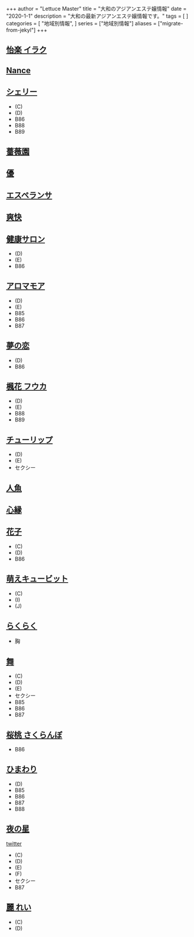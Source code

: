 +++
author = "Lettuce Master"
title = "大和のアジアンエステ嬢情報"
date = "2020-1-1"
description = "大和の最新アジアンエステ嬢情報です。"
tags = [
]
categories = [
    "地域別情報",
]
series = ["地域別情報"]
aliases = ["migrate-from-jekyl"]
+++

## [怡楽 イラク](http://オイルアロマ.com/)
## [Nance](http://nancy.est888.com/)
## [シェリー](http://sherry.est888.com/)
- (C)
- (D)
- B86
- B88
- B89
## [薔薇園](http://es-flower.work/)
## [優](http://www.est-yu.work/)
## [エスペランサ](http://www.esperana.xyz/)
## [爽快](http://xn--ccks6b5ls55ljlzb.net/)
## [健康サロン](http://aphrodite-est.com/)
- (D)
- (E)
- B86
## [アロマモア](https://aroma-more.jpn.cm/)
- (D)
- (E)
- B85
- B86
- B87
## [夢の恋](http://yumenokoi.xyz.mn/)
- (D)
- B86
## [楓花 フウカ](https://fuuka.estjp.info/)
- (D)
- (E)
- B88
- B89
## [チューリップ](http://aroma-relax.biz/)
- (D)
- (E)
- セクシー
## [人魚](http://roman-es.info/)
## [心縁](http://seasons-one.xyz/)
## [花子](http://hmw.mznab.com/)
- (C)
- (D)
- B86
## [萌えキュービット](http://estjp.com/moe/)
- (C)
- (I)
- (J)
## [らくらく](http://www.smile-es.info/)
- 胸
## [舞](http://xn--eckl8am7c7ipdtg.xyz/)
- (C)
- (D)
- (E)
- セクシー
- B85
- B86
- B87
## [桜桃 さくらんぼ](http://massage-est.info/)
- B86
## [ひまわり](http://www.himawari.esturl.com/)
- (D)
- B85
- B86
- B87
- B88
## [夜の星](http://www.yorunohoshi.esthejp.com/)
[twitter](ttps://twitter.com/hoshi_more?ref_src=twsrc%5Etf)
- (C)
- (D)
- (E)
- (F)
- セクシー
- B87
## [麗 れい](http://e-rei.info/)
- (C)
- (D)
